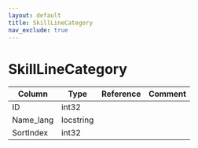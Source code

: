 ```yaml
---
layout: default
title: SkillLineCategory
nav_exclude: true
---
```

# SkillLineCategory

| Column | Type | Reference | Comment |
|--------|------|-----------|---------|
|ID|int32|||
|Name_lang|locstring|||
|SortIndex|int32|||
